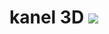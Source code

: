 # kanel 3D <a href="https://github.com/ft-grmhd/kanel-3D/actions/workflows/build.yml"><img src="https://github.com/ft-grmhd/kanel-3D/actions/workflows/build.yml/badge.svg"></a>
